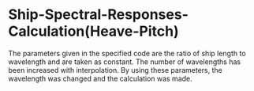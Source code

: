 # Ship-Spectral-Responses-Calculation(Heave-Pitch)
The parameters given in the specified code are the ratio of ship length to wavelength and are taken as constant. The number of wavelengths has been increased with interpolation. By using these parameters, the wavelength was changed and the calculation was made.
